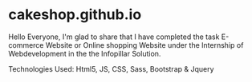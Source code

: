 # cakeshop.github.io

Hello Everyone,
I'm glad to share that I have completed the task E-commerce Website or Online shopping Website under the Internship of Webdevelopment in the the Infopillar Solution.


Technologies Used: Html5, JS, CSS, Sass, Bootstrap & Jquery

